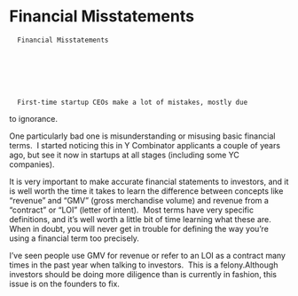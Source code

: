 # Financial Misstatements


    
  
    

    
      Financial Misstatements

      
    
  

  
    
      First-time startup CEOs make a lot of mistakes, mostly due
to ignorance.

One particularly bad one is misunderstanding or misusing basic
financial terms.  I started noticing this
in Y Combinator applicants a couple of years ago, but see it now in startups at
all stages (including some YC companies). 

It is very important to make accurate financial statements
to investors, and it is well worth the time it takes to learn the difference
between concepts like “revenue” and “GMV” (gross merchandise volume) and revenue from a “contract” or “LOI” (letter of intent).  Most terms have very specific definitions,
and it’s well worth a little bit of time learning what these are.  When in doubt, you will never get in trouble
for defining the way you’re using a financial term too precisely.

I’ve seen people use GMV for revenue or refer to an LOI as a
contract many times in the past year when talking to investors.  This
is a felony.Although investors should be doing more diligence than is
currently in fashion, this issue is on the founders to fix.
    
  


  
